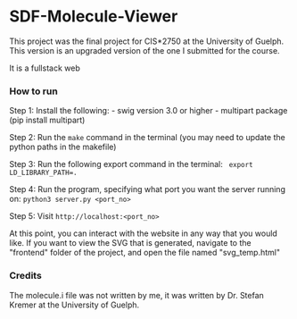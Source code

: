 # SDF-Molecule-Viewer


This project was the final project for CIS*2750 at the University of Guelph. 
This version is an upgraded version of the one I submitted for the course. 

It is a fullstack web


### How to run

Step 1:
    Install the following:
    - swig version 3.0 or higher
    - multipart package (pip install multipart)

Step 2:
    Run the ``make`` command in the terminal (you may need to update the python paths in the makefile)

Step 3:
    Run the following export command in the terminal:
       ``` export LD_LIBRARY_PATH=.```

Step 4:
    Run the program, specifying what port you want the server running on:
    ```python3 server.py <port_no>```

Step 5:
    Visit ```http://localhost:<port_no>``` 


At this point, you can interact with the website in any way that you would like. If you want to view the SVG that is generated, navigate to the "frontend" folder of the project, and open the file named "svg_temp.html"

### Credits
The molecule.i file was not written by me, it was written by Dr. Stefan Kremer at the University of Guelph. 
